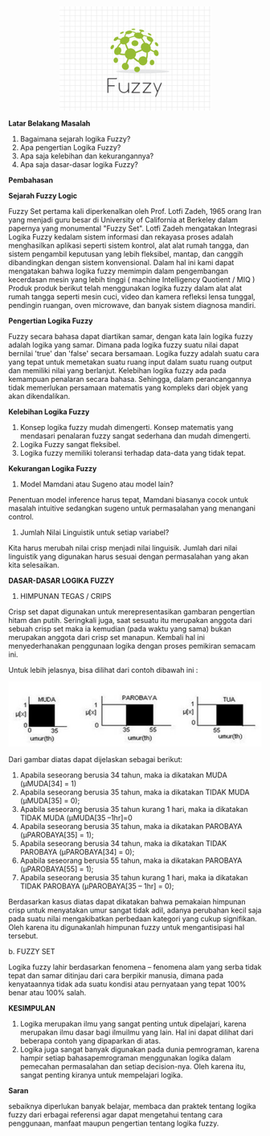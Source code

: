 <p align ="center">
<img src="../../img/pertemuan6.PNG" width="300px">
</p>

**Latar Belakang Masalah**

1. Bagaimana sejarah logika Fuzzy?
2. Apa pengertian Logika Fuzzy?
3. Apa saja kelebihan dan kekurangannya?
4. Apa saja dasar-dasar logika Fuzzy?

**Pembahasan**

**Sejarah Fuzzy Logic**

Fuzzy Set pertama kali diperkenalkan oleh Prof. Lotfi Zadeh, 1965 orang Iran yang menjadi guru besar di University of California at Berkeley dalam papernya yang monumental &quot;Fuzzy Set&quot;. Lotfi Zadeh mengatakan Integrasi Logika Fuzzy kedalam sistem informasi dan rekayasa proses adalah menghasilkan aplikasi seperti sistem kontrol, alat alat rumah tangga, dan sistem pengambil keputusan yang lebih fleksibel, mantap, dan canggih dibandingkan dengan sistem konvensional. Dalam hal ini kami dapat mengatakan bahwa logika fuzzy memimpin dalam pengembangan kecerdasan mesin yang lebih tinggi ( machine Intelligency Quotient / MIQ ) Produk produk berikut telah menggunakan logika fuzzy dalam alat alat rumah tangga seperti mesin cuci, video dan kamera refleksi lensa tunggal, pendingin ruangan, oven microwave, dan banyak sistem diagnosa mandiri.

**Pengertian Logika Fuzzy**

Fuzzy secara bahasa dapat diartikan samar, dengan kata lain logika fuzzy adalah logika yang samar. Dimana pada logika fuzzy suatu nilai dapat bernilai &#39;true&#39; dan &#39;false&#39; secara bersamaan. Logika fuzzy adalah suatu cara yang tepat untuk memetakan suatu ruang input dalam suatu ruang output dan memiliki nilai yang berlanjut. Kelebihan logika fuzzy ada pada kemampuan penalaran secara bahasa. Sehingga, dalam perancangannya tidak memerlukan persamaan matematis yang kompleks dari objek yang akan dikendalikan.

**Kelebihan Logika Fuzzy**

1. Konsep logika fuzzy mudah dimengerti. Konsep matematis yang mendasari penalaran fuzzy sangat sederhana dan mudah dimengerti.
2. Logika Fuzzy sangat fleksibel.
3. Logika fuzzy memiliki toleransi terhadap data-data yang tidak tepat.

**Kekurangan Logika Fuzzy**

1. Model Mamdani atau Sugeno atau model lain?

Penentuan model inference harus tepat, Mamdani biasanya cocok untuk masalah intuitive sedangkan sugeno untuk permasalahan yang menangani control.

1. Jumlah Nilai Linguistik untuk setiap variabel?

Kita harus merubah nilai crisp menjadi nilai linguisik. Jumlah dari nilai linguistik yang digunakan harus sesuai dengan permasalahan yang akan kita selesaikan.

**DASAR-DASAR LOGIKA FUZZY**

1. HIMPUNAN TEGAS / CRIPS

Crisp set dapat digunakan untuk merepresentasikan gambaran pengertian hitam dan putih. Seringkali juga, saat sesuatu itu merupakan anggota dari sebuah crisp set maka ia kemudian (pada waktu yang sama) bukan merupakan anggota dari crisp set manapun. Kembali hal ini menyederhanakan penggunaan logika dengan proses pemikiran semacam ini.

Untuk lebih jelasnya, bisa dilihat dari contoh dibawah ini :

<p align ="center">
<img src="../../img/pertemuan6-2.png" width="600px">
</p> 

Dari gambar diatas dapat dijelaskan sebagai berikut:

1. Apabila seseorang berusia 34 tahun, maka ia dikatakan MUDA (µMUDA[34] = 1)
2. Apabila seseorang berusia 35 tahun, maka ia dikatakan TIDAK MUDA (µMUDA[35] = 0);
3. Apabila seseorang berusia 35 tahun kurang 1 hari, maka ia dikatakan TIDAK MUDA (µMUDA[35 –1hr]=0
4. Apabila seseorang berusia 35 tahun, maka ia dikatakan PAROBAYA (µPAROBAYA[35] = 1);
5. Apabila seseorang berusia 34 tahun, maka ia dikatakan TIDAK PAROBAYA (µPAROBAYA[34] = 0);
6. Apabila seseorang berusia 55 tahun, maka ia dikatakan PAROBAYA (µPAROBAYA[55] = 1);
7. Apabila seseorang berusia 35 tahun kurang 1 hari, maka ia dikatakan TIDAK PAROBAYA (µPAROBAYA[35 – 1hr] = 0);

Berdasarkan kasus diatas dapat dikatakan bahwa pemakaian himpunan crisp untuk menyatakan umur sangat tidak adil, adanya perubahan kecil saja pada suatu nilai mengakibatkan perbedaan kategori yang cukup signifikan. Oleh karena itu digunakanlah himpunan fuzzy untuk mengantisipasi hal tersebut.

b. FUZZY SET

Logika fuzzy lahir berdasarkan fenomena – fenomena alam yang serba tidak tepat dan samar ditinjau dari cara berpikir manusia, dimana pada kenyataannya tidak ada suatu kondisi atau pernyataan yang tepat 100% benar atau 100% salah.

**KESIMPULAN**

1. Logika merupakan ilmu yang sangat penting untuk dipelajari, karena merupakan ilmu dasar bagi ilmuilmu yang lain. Hal ini dapat dilihat dari beberapa contoh yang dipaparkan di atas.
2. Logika juga sangat banyak digunakan pada dunia pemrograman, karena hampir setiap bahasapemrograman menggunakan logika dalam pemecahan permasalahan dan setiap decision-nya. Oleh karena itu, sangat penting kiranya untuk mempelajari logika.

**Saran**

sebaiknya diperlukan banyak belajar, membaca dan praktek tentang logika fuzzy dari erbagai referensi agar dapat mengetahui tentang cara penggunaan, manfaat maupun pengertian tentang logika fuzzy.

